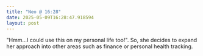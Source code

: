 ```yaml
---
title: "Neo @ 16:28"
date: 2025-05-09T16:28:47.918594
layout: post
---
```


"Hmm...I could use this on my personal life too!". So, she decides to expand her approach into other areas such as finance or personal health tracking.